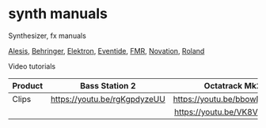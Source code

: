 # synth manuals

Synthesizer, fx manuals

[Alesis](../../tree/master/alesis/),
[Behringer](../../tree/master/behringer/),
[Elektron](../../tree/master/elektron/),
[Eventide](../../tree/master/eventide/),
[FMR](../../tree/master/fmr/),
[Novation](../../tree/master/novation/),
[Roland](../../tree/master/roland/)

Video tutorials

| Product        | Bass Station 2               | Octatrack Mk2                | Syntatkt                     | TR-6S |
| -------------- |:----------------------------:|:----------------------------:|:----------------------------:|:-----:|
| Clips          | https://youtu.be/rgKgpdyzeUU | https://youtu.be/bbowNJCT1dg | https://youtu.be/mqGnKfhVhZ8 | https://youtu.be/lw1v8b7PHtc |
|                |                              | https://youtu.be/VK8VXybQy_0 |                              ||

